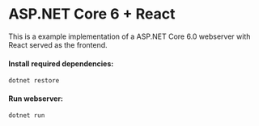 # ASP.NET Core 6 + React

This is a example implementation of a ASP.NET Core 6.0 webserver with React served as the frontend.

#### Install required dependencies:
```
dotnet restore
```

#### Run webserver:
```
dotnet run
```